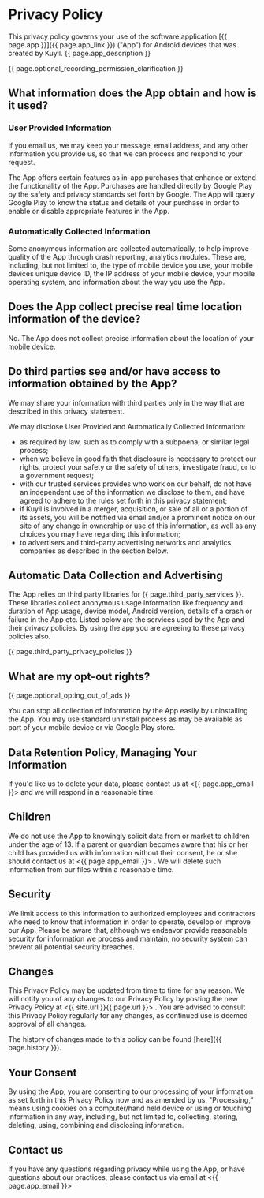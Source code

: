 # Privacy Policy

This privacy policy governs your use of the software application [{{ page.app }}]({{ page.app_link }}) ("App") for Android devices that was created by Kuyil. {{ page.app_description }}

{{ page.optional_recording_permission_clarification }}

## What information does the App obtain and how is it used?

### User Provided Information

If you email us, we may keep your message, email address, and any other information you provide us, so that we can process and respond to your request.

The App offers certain features as in-app purchases that enhance or extend the functionality of the App. Purchases are handled directly by Google Play by the safety and privacy standards set forth by Google. The App will query Google Play to know the status and details of your purchase in order to enable or disable appropriate features in the App.

### Automatically Collected Information

Some anonymous information are collected automatically, to help improve quality of the App through crash reporting, analytics modules. These are, including, but not limited to, the type of mobile device you use, your mobile devices unique device ID, the IP address of your mobile device, your mobile operating system, and information about the way you use the App.

## Does the App collect precise real time location information of the device?

No. The App does not collect precise information about the location of your mobile device.

## Do third parties see and/or have access to information obtained by the App?

We may share your information with third parties only in the way that are described in this privacy statement.

We may disclose User Provided and Automatically Collected Information:

* as required by law, such as to comply with a subpoena, or similar legal process;
* when we believe in good faith that disclosure is necessary to protect our rights, protect your safety or the safety of others, investigate fraud, or to a government request;
* with our trusted services provides who work on our behalf, do not have an independent use of the information we disclose to them, and have agreed to adhere to the rules set forth in this privacy statement;
* if Kuyil is involved in a merger, acquisition, or sale of all or a portion of its assets, you will be notified via email and/or a prominent notice on our site of any change in ownership or use of this information, as well as any choices you may have regarding this information;
* to advertisers and third-party advertising networks and analytics companies as described in the section below.

## Automatic Data Collection and Advertising

The App relies on third party libraries for {{ page.third_party_services }}. These libraries collect anonymous usage information like frequency and duration of App usage, device model, Android version, details of a crash or failure in the App etc. Listed below are the services used by the App and their privacy policies. By using the app you are agreeing to these privacy policies also.

{{ page.third_party_privacy_policies }}

## What are my opt-out rights?

{{ page.optional_opting_out_of_ads }}

You can stop all collection of information by the App easily by uninstalling the App. You may use standard uninstall process as may be available as part of your mobile device or via Google Play store.

## Data Retention Policy, Managing Your Information

If you'd like us to delete your data, please contact us at <{{ page.app_email }}> and we will respond in a reasonable time.

## Children

We do not use the App to knowingly solicit data from or market to children under the age of 13. If a parent or guardian becomes aware that his or her child has provided us with information without their consent, he or she should contact us at <{{ page.app_email }}> . We will delete such information from our files within a reasonable time.

## Security

We limit access to this information to authorized employees and contractors who need to know that information in order to operate, develop or improve our App. Please be aware that, although we endeavor provide reasonable security for information we process and maintain, no security system can prevent all potential security breaches.

## Changes

This Privacy Policy may be updated from time to time for any reason. We will notify you of any changes to our Privacy Policy by posting the new Privacy Policy at <{{ site.url }}{{ page.url }}> . You are advised to consult this Privacy Policy regularly for any changes, as continued use is deemed approval of all changes.

The history of changes made to this policy can be found [here]({{ page.history }}).

## Your Consent

By using the App, you are consenting to our processing of your information as set forth in this Privacy Policy now and as amended by us. "Processing,” means using cookies on a computer/hand held device or using or touching information in any way, including, but not limited to, collecting, storing, deleting, using, combining and disclosing information.

## Contact us

If you have any questions regarding privacy while using the App, or have questions about our practices, please contact us via email at <{{ page.app_email }}>
